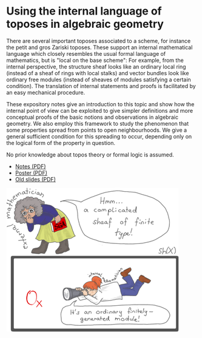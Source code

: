 # Using the internal language of toposes in algebraic geometry

There are several important toposes associated to a scheme, for instance the
petit and gros Zariski toposes. These support an internal mathematical language
which closely resembles the usual formal language of mathematics, but is
"local on the base scheme": For example, from the internal perspective, the
structure sheaf looks like an ordinary local ring (instead of a sheaf of rings
with local stalks) and vector bundles look like ordinary free modules (instead
of sheaves of modules satisfying a certain condition). The translation of
internal statements and proofs is facilitated by an easy mechanical procedure.

These expository notes give an introduction to this topic and show how the
internal point of view can be exploited to give simpler definitions and more
conceptual proofs of the basic notions and observations in algebraic geometry.
We also employ this framework to study the phenomenon that some properties
spread from points to open neighbourhoods. We give a general sufficient
condition for this spreading to occur, depending only on the logical form of
the property in question.

No prior knowledge about topos theory or formal logic is assumed.

* [Notes (PDF)](https://github.com/iblech/internal-methods/raw/master/notes.pdf)
* [Poster (PDF)](https://github.com/iblech/internal-methods/raw/master/poster.pdf)
* [Old slides (PDF)](http://www.speicherleck.de/iblech/stuff/gael2013-topos.pdf)

![Sheaves of rings look like ordinary rings from the internal point of view.](images/external-internal-small.png)
